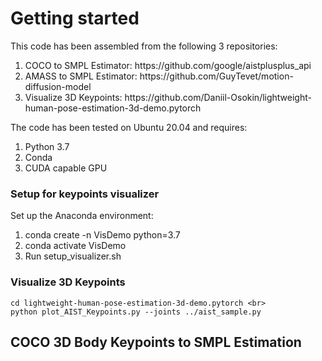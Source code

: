 # Getting started
This code has been assembled from the following 3 repositories: <br>
<ol>
<li>COCO to SMPL Estimator: https://github.com/google/aistplusplus_api</li>
<li>AMASS to SMPL Estimator: https://github.com/GuyTevet/motion-diffusion-model</li>
<li>Visualize 3D Keypoints: https://github.com/Daniil-Osokin/lightweight-human-pose-estimation-3d-demo.pytorch</li>
</ol>

The code has been tested on Ubuntu 20.04 and requires: <br>
<ol>
<li>Python 3.7</li>
<li>Conda</li>
<li>CUDA capable GPU</li>
</ol>

### Setup for keypoints visualizer
Set up the Anaconda environment: <br>
<ol>
<li>conda create -n VisDemo python=3.7</li>
<li>conda activate VisDemo</li>
<li>Run setup_visualizer.sh</li>
</ol>

### Visualize 3D Keypoints

```
cd lightweight-human-pose-estimation-3d-demo.pytorch <br>
python plot_AIST_Keypoints.py --joints ../aist_sample.py
```

## COCO 3D Body Keypoints to SMPL Estimation
